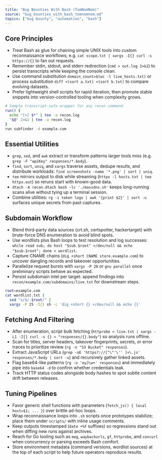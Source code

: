 ```yaml
---
title: "Bug Bounties With Bash (TomNomNom)"
source: "bug_bounties_with_bash_tomnomnom.md"
topics: ["bug bounty", "automation", "bash"]
---
```


## Core Principles

- Treat Bash as glue for chaining simple UNIX tools into custom reconnaissance workflows; e.g. `cat scope.txt | xargs -I{} curl -s https://{}` to fan out requests.
- Remember stdin, stdout, and stderr redirection (`cmd > out.log 2>&1`) to persist transcripts while keeping the console clean.
- Use command substitution `domain_count=$(wc -l live_hosts.txt)` or process substitution `diff <(sort a.txt) <(sort b.txt)` to compare evolving datasets.
- Prefer lightweight shell scripts for rapid iteration, then promote stable snippets into version-controlled tooling when complexity grows.

```bash
# Sample transcript-safe wrapper for any recon command
run() {
  echo "[+] $*" | tee -a recon.log
  "$@" 2>&1 | tee -a recon.log
}
run subfinder -d example.com
```

## Essential Utilities

- `grep`, `sed`, and `awk` extract or transform patterns larger tools miss (e.g. `grep -F "apiKey" responses/*.body`).
- `find`, `sort`, `uniq`, and `xargs` traverse assets, dedupe results, and distribute workloads: `find screenshots -name '*.png' | sort | uniq`.
- `tee` mirrors output to disk while streaming (`httpx -l hosts.txt | tee httpx.out`) so reruns start with known-good data.
- `dtach -A recon.dtach bash -lc './massdns.sh'` keeps long-running scans alive without tying up a terminal session.
- Combine utilities: `rg -i token logs | awk '{print $2}' | sort -u` surfaces unique secrets from past captures.

## Subdomain Workflow

- Blend third-party data sources (crt.sh, certspotter, hackertarget) with brute-force DNS enumeration to avoid blind spots.
- Use wordlists plus Bash loops to test resolution and log successes:
  `while read sub; do host "$sub.$root" >/dev/null && echo "$sub.$root"; done < wordlist`.
- Capture CNAME chains (`dig +short CNAME store.example.com`) to uncover dangling records and takeover opportunities.
- Parallelize request bursts with `xargs -P 20` or `gnu parallel` once preliminary scripts behave as expected.
- Persist subdomain intel per target: append findings into `recon/example.com/subdomains/live.txt` for downstream steps.

```bash
root=example.com
cat wordlist.txt |
  sed "s/$/.$root/" |
  xargs -P 25 -I{} sh -c 'dig +short {} >/dev/null && echo {}'
```

## Fetching And Filtering

- After enumeration, script bulk fetching (`httprobe < live.txt | xargs -L1 -I{} curl -s {} > "responses/{}.body"`) so analysis runs offline.
- Scan for titles, server headers, takeover fingerprints, secrets, or error traces to prioritize review (`rg -n "S3 Bucket" responses`).
- Extract JavaScript URLs (`grep -oE 'https?://[^\"'\'' ]+\.js' responses/*.body | sort -u`) and recursively gather linked assets.
- Flag base64-like patterns (`rg -o 'eyJ\w+' responses`) and immediately pipe into `base64 -d` to confirm whether credentials leak.
- Track HTTP status codes alongside body hashes to spot subtle content drift between releases.

## Tuning Pipelines

- Favor generic shell functions with parameters (`fetch_js() { local host=$1; ... }`) over brittle ad-hoc loops.
- Wrap reconnaissance loops into `.sh` scripts once prototypes stabilize; place them under `scripts/` with inline usage comments.
- Keep outputs timestamped (`date +%F` suffixes) so regressions stand out when diffing new runs against archives.
- Reach for Go tooling such as `meg`, `waybackurls`, `gf`, `httprobe`, and `concurl` when concurrency or parsing exceeds Bash comfort.
- Store environment metadata (command versions, wordlist sources) at the top of each script to help future operators reproduce results.
